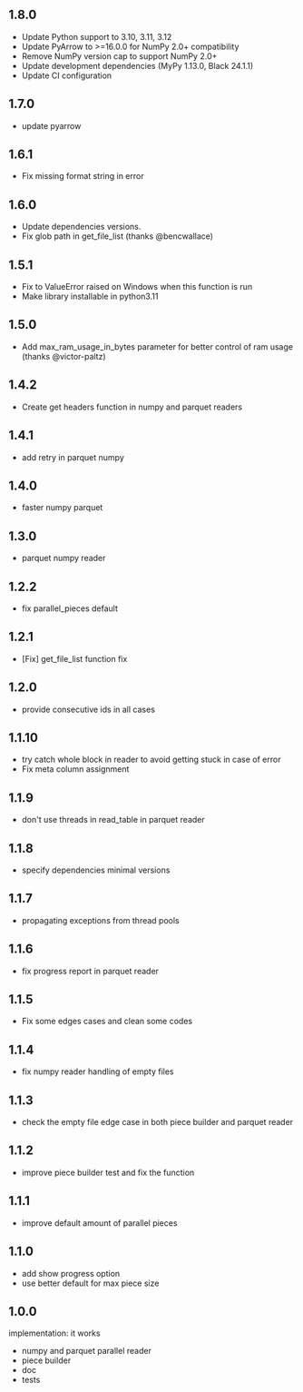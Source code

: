 ## 1.8.0

* Update Python support to 3.10, 3.11, 3.12
* Update PyArrow to >=16.0.0 for NumPy 2.0+ compatibility
* Remove NumPy version cap to support NumPy 2.0+
* Update development dependencies (MyPy 1.13.0, Black 24.1.1)
* Update CI configuration

## 1.7.0

* update pyarrow

## 1.6.1

* Fix missing format string in error

## 1.6.0

* Update dependencies versions.
* Fix glob path in get_file_list (thanks @bencwallace)

## 1.5.1

* Fix to ValueError raised on Windows when this function is run
* Make library installable in python3.11 

## 1.5.0

* Add max_ram_usage_in_bytes parameter for better control of ram usage (thanks @victor-paltz)

## 1.4.2

* Create get headers function in numpy and parquet readers 

## 1.4.1

* add retry in parquet numpy

## 1.4.0

* faster numpy parquet

## 1.3.0

* parquet numpy reader

## 1.2.2

* fix parallel_pieces default

## 1.2.1

* [Fix] get_file_list function fix

## 1.2.0

* provide consecutive ids in all cases

## 1.1.10

* try catch whole block in reader to avoid getting stuck in case of error
* Fix meta column assignment

## 1.1.9

* don't use threads in read_table in parquet reader

## 1.1.8

* specify dependencies minimal versions

## 1.1.7

* propagating exceptions from thread pools

## 1.1.6

* fix progress report in parquet reader

## 1.1.5

* Fix some edges cases and clean some codes

## 1.1.4

* fix numpy reader handling of empty files

## 1.1.3

* check the empty file edge case in both piece builder and parquet reader

## 1.1.2

* improve piece builder test and fix the function

## 1.1.1

* improve default amount of parallel pieces

## 1.1.0

* add show progress option
* use better default for max piece size

## 1.0.0

implementation: it works

* numpy and parquet parallel reader
* piece builder
* doc
* tests
